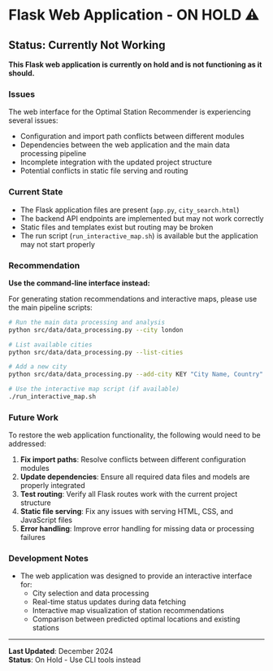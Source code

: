 # Flask Web Application - ON HOLD ⚠️

## Status: Currently Not Working

**This Flask web application is currently on hold and is not functioning as it should.**

### Issues

The web interface for the Optimal Station Recommender is experiencing several issues:

- Configuration and import path conflicts between different modules
- Dependencies between the web application and the main data processing pipeline
- Incomplete integration with the updated project structure
- Potential conflicts in static file serving and routing

### Current State

- The Flask application files are present (`app.py`, `city_search.html`)
- The backend API endpoints are implemented but may not work correctly
- Static files and templates exist but routing may be broken
- The run script (`run_interactive_map.sh`) is available but the application may not start properly

### Recommendation

**Use the command-line interface instead:**

For generating station recommendations and interactive maps, please use the main pipeline scripts:

```bash
# Run the main data processing and analysis
python src/data/data_processing.py --city london

# List available cities
python src/data/data_processing.py --list-cities

# Add a new city
python src/data/data_processing.py --add-city KEY "City Name, Country" ISO

# Use the interactive map script (if available)
./run_interactive_map.sh
```

### Future Work

To restore the web application functionality, the following would need to be addressed:

1. **Fix import paths**: Resolve conflicts between different configuration modules
2. **Update dependencies**: Ensure all required data files and models are properly integrated
3. **Test routing**: Verify all Flask routes work with the current project structure
4. **Static file serving**: Fix any issues with serving HTML, CSS, and JavaScript files
5. **Error handling**: Improve error handling for missing data or processing failures

### Development Notes

- The web application was designed to provide an interactive interface for:
  - City selection and data processing
  - Real-time status updates during data fetching
  - Interactive map visualization of station recommendations
  - Comparison between predicted optimal locations and existing stations

---

**Last Updated**: December 2024  
**Status**: On Hold - Use CLI tools instead

